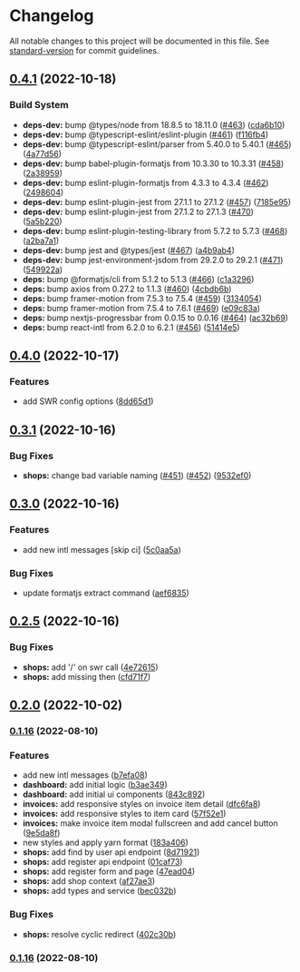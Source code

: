 # Changelog

All notable changes to this project will be documented in this file. See [standard-version](https://github.com/conventional-changelog/standard-version) for commit guidelines.

## [0.4.1](https://github.com/dew-org/dew-web/compare/v0.4.0...v0.4.1) (2022-10-18)


### Build System

* **deps-dev:** bump @types/node from 18.8.5 to 18.11.0 ([#463](https://github.com/dew-org/dew-web/issues/463)) ([cda6b10](https://github.com/dew-org/dew-web/commit/cda6b105d9bf6be6e0d8121040917bba0f50b0cf))
* **deps-dev:** bump @typescript-eslint/eslint-plugin ([#461](https://github.com/dew-org/dew-web/issues/461)) ([f116fb4](https://github.com/dew-org/dew-web/commit/f116fb4368f0d53c5496fd323a1b75f3ba32ef55))
* **deps-dev:** bump @typescript-eslint/parser from 5.40.0 to 5.40.1 ([#465](https://github.com/dew-org/dew-web/issues/465)) ([4a77d56](https://github.com/dew-org/dew-web/commit/4a77d56d0faebd07b48a934af13f41f47eee3dd6))
* **deps-dev:** bump babel-plugin-formatjs from 10.3.30 to 10.3.31 ([#458](https://github.com/dew-org/dew-web/issues/458)) ([2a38959](https://github.com/dew-org/dew-web/commit/2a389594f554ebffacb8e6ae24bf5e3ef61d6b07))
* **deps-dev:** bump eslint-plugin-formatjs from 4.3.3 to 4.3.4 ([#462](https://github.com/dew-org/dew-web/issues/462)) ([2498604](https://github.com/dew-org/dew-web/commit/2498604a8d3c9919e9b5439e3e1a55f8250d0c49))
* **deps-dev:** bump eslint-plugin-jest from 27.1.1 to 27.1.2 ([#457](https://github.com/dew-org/dew-web/issues/457)) ([7185e95](https://github.com/dew-org/dew-web/commit/7185e959e4475925b3629c2841b1f58d7ba33187))
* **deps-dev:** bump eslint-plugin-jest from 27.1.2 to 27.1.3 ([#470](https://github.com/dew-org/dew-web/issues/470)) ([5a5b220](https://github.com/dew-org/dew-web/commit/5a5b22075f3441b91ba0d47923b0cd200bbda360))
* **deps-dev:** bump eslint-plugin-testing-library from 5.7.2 to 5.7.3 ([#468](https://github.com/dew-org/dew-web/issues/468)) ([a2ba7a1](https://github.com/dew-org/dew-web/commit/a2ba7a198b695efc22a889240245c1dfe2aa4610))
* **deps-dev:** bump jest and @types/jest ([#467](https://github.com/dew-org/dew-web/issues/467)) ([a4b9ab4](https://github.com/dew-org/dew-web/commit/a4b9ab4c9f02296a0728f244b7173b20ee83d553))
* **deps-dev:** bump jest-environment-jsdom from 29.2.0 to 29.2.1 ([#471](https://github.com/dew-org/dew-web/issues/471)) ([549922a](https://github.com/dew-org/dew-web/commit/549922a09d535a95acb8aba61ade667571ae52cb))
* **deps:** bump @formatjs/cli from 5.1.2 to 5.1.3 ([#466](https://github.com/dew-org/dew-web/issues/466)) ([c1a3296](https://github.com/dew-org/dew-web/commit/c1a3296eb9359e9e70bd253ce2f1f3124809ff7f))
* **deps:** bump axios from 0.27.2 to 1.1.3 ([#460](https://github.com/dew-org/dew-web/issues/460)) ([4cbdb6b](https://github.com/dew-org/dew-web/commit/4cbdb6bef93f03af210825c6bcddc1120508e266))
* **deps:** bump framer-motion from 7.5.3 to 7.5.4 ([#459](https://github.com/dew-org/dew-web/issues/459)) ([3134054](https://github.com/dew-org/dew-web/commit/3134054b37c27d857c4c56398e0701ede2c8eeb8))
* **deps:** bump framer-motion from 7.5.4 to 7.6.1 ([#469](https://github.com/dew-org/dew-web/issues/469)) ([e09c83a](https://github.com/dew-org/dew-web/commit/e09c83a24a7f60c419b96e4818d63f9016cb0a19))
* **deps:** bump nextjs-progressbar from 0.0.15 to 0.0.16 ([#464](https://github.com/dew-org/dew-web/issues/464)) ([ac32b69](https://github.com/dew-org/dew-web/commit/ac32b69675b08b85681b2e9cf0b0efcf8e700b30))
* **deps:** bump react-intl from 6.2.0 to 6.2.1 ([#456](https://github.com/dew-org/dew-web/issues/456)) ([51414e5](https://github.com/dew-org/dew-web/commit/51414e53247c7afbd3312c53c2286a2f063dc1a2))

## [0.4.0](https://github.com/dew-org/dew-web/compare/v0.3.1...v0.4.0) (2022-10-17)


### Features

* add SWR config options ([8dd65d1](https://github.com/dew-org/dew-web/commit/8dd65d1c1e3a5aef9ed1a6f8b710dab72dc4a6cd))

## [0.3.1](https://github.com/dew-org/dew-web/compare/v0.3.0...v0.3.1) (2022-10-16)

### Bug Fixes

- **shops:** change bad variable naming ([#451](https://github.com/dew-org/dew-web/issues/451)) ([#452](https://github.com/dew-org/dew-web/issues/452)) ([9532ef0](https://github.com/dew-org/dew-web/commit/9532ef08c60a3a3952ca0f3b7b8e157bc5f590fa))

## [0.3.0](https://github.com/dew-org/dew-web/compare/v0.2.5...v0.3.0) (2022-10-16)

### Features

- add new intl messages [skip ci] ([5c0aa5a](https://github.com/dew-org/dew-web/commit/5c0aa5a45d4e41e9551e8303197f97f0b4030f1e))

### Bug Fixes

- update formatjs extract command ([aef6835](https://github.com/dew-org/dew-web/commit/aef6835cc9b50cd140bc03dae767db9944a78ebc))

## [0.2.5](https://github.com/dew-org/dew-web/compare/v0.2.4...v0.2.5) (2022-10-16)

### Bug Fixes

- **shops:** add '/' on swr call ([4e72615](https://github.com/dew-org/dew-web/commit/4e72615ef462025728829177f43fd02f61567f7b))
- **shops:** add missing then ([cfd71f7](https://github.com/dew-org/dew-web/commit/cfd71f777b6c731a17dd51508abc8f53b06ec79a))

## [0.2.0](https://github.com/dew-org/dew-web/compare/v0.1.16...v0.2.0) (2022-10-02)

### [0.1.16](https://github.com/dew-org/dew-web/compare/v0.1.15...v0.1.16) (2022-08-10)

### Features

- add new intl messages ([b7efa08](https://github.com/dew-org/dew-web/commit/b7efa0800adcd6e9c76ab0fc728ca692ed124760))
- **dashboard:** add initial logic ([b3ae349](https://github.com/dew-org/dew-web/commit/b3ae3491b62d17409755517fe404803419c34804))
- **dashboard:** add initial ui components ([843c892](https://github.com/dew-org/dew-web/commit/843c892af141de487f70757cfa9ebfafac88d67b))
- **invoices:** add responsive styles on invoice item detail ([dfc6fa8](https://github.com/dew-org/dew-web/commit/dfc6fa8cf413835d10200619f5de8391b6a5ad87))
- **invoices:** add responsive styles to item card ([57f52e1](https://github.com/dew-org/dew-web/commit/57f52e16c5ffd0336ef9134b452a8e8d9a204d4d))
- **invoices:** make invoice item modal fullscreen and add cancel button ([9e5da8f](https://github.com/dew-org/dew-web/commit/9e5da8f870b7ab2d3469a8e6c62a9f6f1f45c3c5))
- new styles and apply yarn format ([183a406](https://github.com/dew-org/dew-web/commit/183a4062771e1170bdf3a53430385c10878a50da))
- **shops:** add find by user api endpoint ([8d71921](https://github.com/dew-org/dew-web/commit/8d719214339b20d41f97788a832f90ef3a28471f))
- **shops:** add register api endpoint ([01caf73](https://github.com/dew-org/dew-web/commit/01caf73ab4cf717715dd7f46133c9d2929cb4c76))
- **shops:** add register form and page ([47ead04](https://github.com/dew-org/dew-web/commit/47ead04a3df5bc77113ca79c1dde5139cf0f665c))
- **shops:** add shop context ([af27ae3](https://github.com/dew-org/dew-web/commit/af27ae35bf1f5036fef8cc05a27c441666d12773))
- **shops:** add types and service ([bec032b](https://github.com/dew-org/dew-web/commit/bec032bb5388a48e598b55b029bda1949475c5c4))

### Bug Fixes

- **shops:** resolve cyclic redirect ([402c30b](https://github.com/dew-org/dew-web/commit/402c30bea5ea3afd2d728ca6080bfed1446dc616))

### [0.1.16](https://github.com/dew-org/dew-web/compare/v0.1.17...v0.1.16) (2022-08-10)
